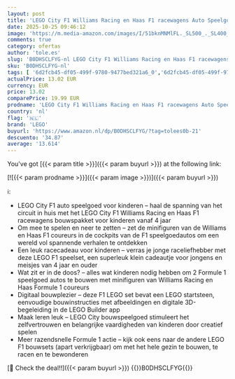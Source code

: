 ```yaml
---
layout: post
title: 'LEGO City F1 Williams Racing en Haas F1 racewagens Auto Speelgoed met 2 Formule 1 Coureurs Minifiguren en Startsteen  Klein Cadeautje voor Jongens en Meisjes vanaf 4 jaar 60464'
date: 2025-10-25 09:46:12
image: 'https://m.media-amazon.com/images/I/51bknMNMlFL._SL500_._SL400_.jpg'
comments: true
category: ofertas
author: 'tole.es'
slug: 'B0DHSCLFYG-nl LEGO City F1 Williams Racing en Haas F1 racewagens Auto...'
sku: 'B0DHSCLFYG-nl'
tags: [ '6d2fcb45-df05-499f-9780-9477bed321a6_0','6d2fcb45-df05-499f-9780-9477bed321a6_501','Arborist Merchandising Root','Bouw- & constructiespeelgoed','Creatieve spellen','Educatief speelgoed','Self Service','Special Features Stores','Speelgoed & spellen','Speelgoedbouwsets','lego','🇳🇱', ]
actualPrice: 13.02 EUR
currency: EUR
price: 13.02
comparePrice: 19.99 EUR
prodname: 'LEGO City F1 Williams Racing en Haas F1 racewagens Auto Speelgoed met 2 Formule 1 Coureurs Minifiguren en Startsteen  Klein Cadeautje voor Jongens en Meisjes vanaf 4 jaar 60464'
country: 'nl'
flag: '🇳🇱'
brand: 'LEGO'
buyurl: 'https://www.amazon.nl/dp/B0DHSCLFYG/?tag=tolees0b-21'
descuento: '34.87'
average: '13.614'
---
```


You've got [{{< param title >}}]({{< param buyurl >}}) at the following link:

[![{{< param prodname >}}]({{< param image >}})]({{< param buyurl >}})

ℹ️:

- LEGO City F1 auto speelgoed voor kinderen – haal de spanning van het circuit in huis met het LEGO City F1 Williams Racing en Haas F1 racewagens bouwspakket voor kinderen vanaf 4 jaar
- Om mee te spelen en neer te zetten – zet de minifiguren van de Williams en Haas F1 coureurs in de cockpits van de F1 speelgoedautos om een wereld vol spannende verhalen te ontdekken
- Een leuk racecadeau voor kinderen – verras je jonge raceliefhebber met deze LEGO F1 speelset, een superleuk klein cadeautje voor jongens en meisjes van 4 jaar en ouder
- Wat zit er in de doos? – alles wat kinderen nodig hebben om 2 Formule 1 speelgoed autos te bouwen met minifiguren van Williams Racing en Haas Formule 1 coureurs
- Digitaal bouwplezier – deze F1 LEGO set bevat een LEGO startsteen, eenvoudige bouwinstructies met afbeeldingen en digitale 3D-begeleiding in de LEGO Builder app
- Maak leren leuk – LEGO City bouwspeelgoed stimuleert het zelfvertrouwen en belangrijke vaardigheden van kinderen door creatief spelen
- Meer razendsnelle Formule 1 actie – kijk ook eens naar de andere LEGO F1 bouwsets (apart verkrijgbaar) om met het hele gezin te bouwen, te racen en te bewonderen

[🛒 Check the deal!!]({{< param buyurl >}})
{{<world>}}B0DHSCLFYG{{</world>}}
